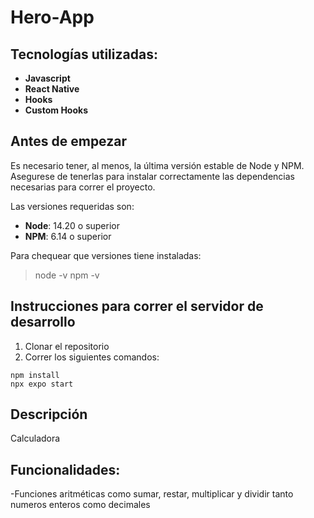 # Hero-App


 
 
## Tecnologías utilizadas:

* __Javascript__
* __React Native__
* __Hooks__
* __Custom Hooks__


## Antes de empezar
Es necesario tener, al menos, la última versión estable de Node y NPM. Asegurese de tenerlas para instalar correctamente las dependencias necesarias para correr el proyecto.

Las versiones requeridas son:
- **Node**: 14.20 o superior
- **NPM**: 6.14 o superior

Para chequear que versiones tiene instaladas:
> node -v
> npm -v

## Instrucciones para correr el servidor de desarrollo

1. Clonar el repositorio
2. Correr los siguientes comandos:
```
npm install
npx expo start
```

## Descripción
Calculadora

## Funcionalidades:
-Funciones aritméticas como sumar, restar, multiplicar y dividir tanto numeros enteros como decimales



